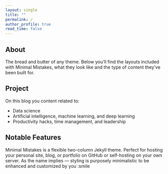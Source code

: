 ```yaml
---
layout: single
title: ""
permalink: /
author_profile: true
read_time: false
---
```


## About

The bread and butter of any theme. Below you’ll find the layouts included with Minimal Mistakes, what they look like and the type of content they’ve been built for.

## Project

On this blog you content related to:

- Data science
- Artificial intelligence, machine learning, and deep learning
- Productivity hacks, time management, and leadership


## Notable Features

Minimal Mistakes is a flexible two-column Jekyll theme. Perfect for hosting your personal site, blog, or portfolio on GitHub or self-hosting on your own server. As the name implies — styling is purposely minimalistic to be enhanced and customized by you :smile
